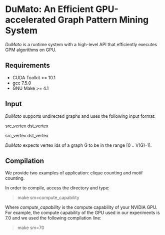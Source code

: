 # DuMato: An Efficient GPU-accelerated Graph Pattern Mining System

*DuMato* is a runtime system with a high-level API that efficiently executes GPM algorithms on GPU.

## Requirements
- CUDA Toolkit >= 10.1
- gcc 7.5.0
- GNU Make >= 4.1

## Input
*DuMato* supports undirected graphs and uses the following input format:

src_vertex dst_vertex

src_vertex dst_vertex

*DuMato* expects vertex ids of a graph G to be in the range [0 .. V(G)-1].

## Compilation

We provide two examples of application: clique counting and motif counting.

In order to compile, access the directory and type:

>make sm=compute_capability

Where *compute_capability* is the compute capability of your NVIDIA GPU. For example, the compute capability of the GPU used in our experiments is 7.0 and we used the following compilation line:

>make sm=70
